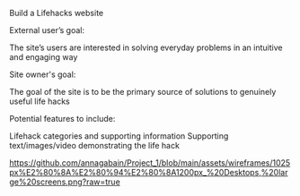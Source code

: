 Build a Lifehacks website

External user’s goal:

The site’s users are interested in solving everyday problems in an intuitive and engaging way

Site owner's goal:

The goal of the site is to be the primary source of solutions to genuinely useful life hacks

Potential features to include:

Lifehack categories and supporting information
Supporting text/images/video demonstrating the life hack



https://github.com/annagabain/Project_1/blob/main/assets/wireframes/1025px%E2%80%8A%E2%80%94%E2%80%8A1200px_%20Desktops,%20large%20screens.png?raw=true
